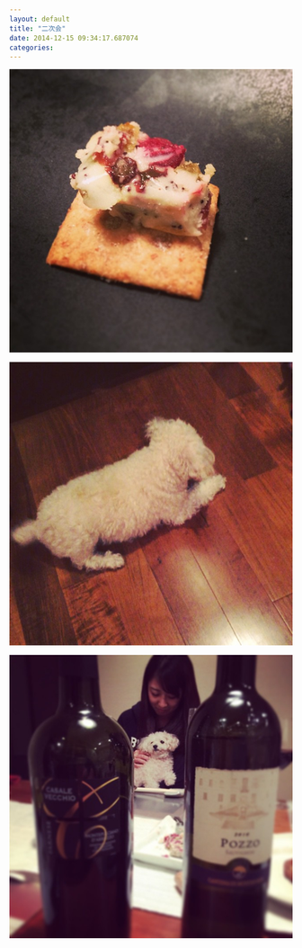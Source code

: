 ```yaml
---
layout: default
title: "二次会"
date: 2014-12-15 09:34:17.687074
categories: 
---
```


![](/assets/images/201412/10852913_772564586130882_442917597_n.jpg)

![](/assets/images/201412/10865189_1510051682592609_202064678_n.jpg)

![](/assets/images/201412/10852856_409095012573082_1601654910_n.jpg)


